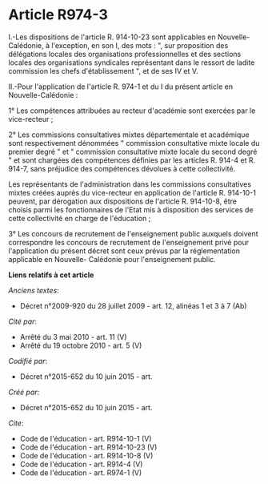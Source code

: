 # Article R974-3

I.-Les dispositions de l'article R. 914-10-23 sont applicables en Nouvelle-Calédonie, à l'exception, en son I, des mots : ",
sur proposition des délégations locales des organisations professionnelles et des sections locales des organisations
syndicales représentant dans le ressort de ladite commission les chefs d'établissement ", et de ses IV et V. 

II.-Pour l'application de l'article R. 974-1 et du I du présent article en Nouvelle-Calédonie : 

1° Les compétences attribuées au recteur d'académie sont exercées par le vice-recteur ; 

2° Les commissions consultatives mixtes départementale et académique sont respectivement dénommées " commission consultative
mixte locale du premier degré " et " commission consultative mixte locale du second degré " et sont chargées des compétences
définies par les articles R. 914-4 et R. 914-7, sans préjudice des compétences dévolues à cette collectivité. 

Les représentants de l'administration dans les commissions consultatives mixtes créées auprès du vice-recteur en application
de l'article R. 914-10-1 peuvent, par dérogation aux dispositions de l'article R. 914-10-8, être choisis parmi les
fonctionnaires de l'Etat mis à disposition des services de cette collectivité en charge de l'éducation ; 

3° Les concours de recrutement de l'enseignement public auxquels doivent correspondre les concours de recrutement de
l'enseignement privé pour l'application du présent décret sont ceux prévus par la réglementation applicable en Nouvelle-
Calédonie pour l'enseignement public.

**Liens relatifs à cet article**

_Anciens textes_:

  - Décret n°2009-920 du 28 juillet 2009 - art. 12, alinéas 1 et  3 à 7 (Ab)

_Cité par_:

  - Arrêté du 3 mai 2010 - art. 11 (V)
  - Arrêté du 19 octobre 2010 - art. 5 (V)

_Codifié par_:

  - Décret n°2015-652 du 10 juin 2015 - art.

_Créé par_:

  - Décret n°2015-652 du 10 juin 2015 - art.

_Cite_:

  - Code de l'éducation - art. R914-10-1 (V)
  - Code de l'éducation - art. R914-10-23 (V)
  - Code de l'éducation - art. R914-10-8 (V)
  - Code de l'éducation - art. R914-4 (V)
  - Code de l'éducation - art. R974-1 (V)

